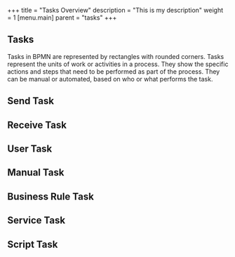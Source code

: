 +++
title = "Tasks Overview"
description = "This is my description"
weight = 1
[menu.main]
parent = "tasks"
+++

## Tasks
Tasks in BPMN are represented by rectangles with rounded corners. Tasks represent the units of work or activities in a process. They show the specific actions and steps that need to be performed as part of the process. They can be manual or automated, based on who or what performs the task.

## Send Task

## Receive Task

## User Task

## Manual Task

## Business Rule Task

## Service Task

## Script Task
